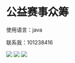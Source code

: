 # **公益赛事众筹**

使用语言：java

联系我：101238416

![](https://github.com/lvlucky/gongyizhongchou/blob/main/i1.png)
![](https://github.com/lvlucky/gongyizhongchou/blob/main/i2.png)
![](https://github.com/lvlucky/gongyizhongchou/blob/main/i3.png)
